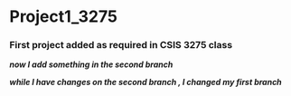 # Project1_3275

### First project added as required in CSIS 3275 class


***now I add something in the second branch***

___while I have changes on the second branch , I changed my first branch___


